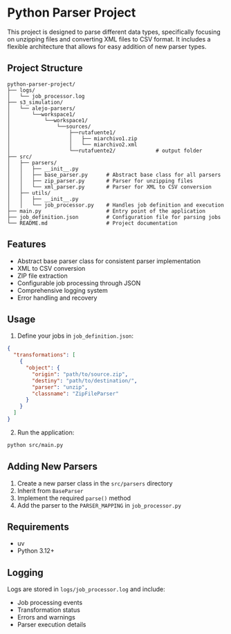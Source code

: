 # Python Parser Project

This project is designed to parse different data types, specifically focusing on unzipping files and converting XML files to CSV format. It includes a flexible architecture that allows for easy addition of new parser types.

## Project Structure

```
python-parser-project/
├── logs/
│   └── job_processor.log
├── s3_simulation/
│   └── alejo-parsers/
│       └──workspace1/
│           └──workspace1/
│               └──sources/
│                   ├──rutafuente1/
│                   │   ├── miarchivo1.zip
│                   │   └── miarchivo2.xml
│                   └──rutafuente2/             # output folder
├── src/
│   ├── parsers/
│   │   ├── __init__.py
│   │   ├── base_parser.py      # Abstract base class for all parsers
│   │   ├── zip_parser.py       # Parser for unzipping files
│   │   └── xml_parser.py       # Parser for XML to CSV conversion
│   ├── utils/
│   │   ├── __init__.py
│   │   └── job_processor.py    # Handles job definition and execution
├── main.py                     # Entry point of the application
├── job_definition.json         # Configuration file for parsing jobs
└── README.md                   # Project documentation
```

## Features

- Abstract base parser class for consistent parser implementation
- XML to CSV conversion
- ZIP file extraction
- Configurable job processing through JSON
- Comprehensive logging system
- Error handling and recovery

## Usage

1. Define your jobs in `job_definition.json`:
```json
{
  "transformations": [
    {
      "object": {
        "origin": "path/to/source.zip",
        "destiny": "path/to/destination/",
        "parser": "unzip",
        "classname": "ZipFileParser"
      }
    }
  ]
}
```

2. Run the application:
```bash
python src/main.py
```

## Adding New Parsers

1. Create a new parser class in the `src/parsers` directory
2. Inherit from `BaseParser`
3. Implement the required `parse()` method
4. Add the parser to the `PARSER_MAPPING` in `job_processor.py`

## Requirements

- uv
- Python 3.12+

## Logging

Logs are stored in `logs/job_processor.log` and include:
- Job processing events
- Transformation status
- Errors and warnings
- Parser execution details
